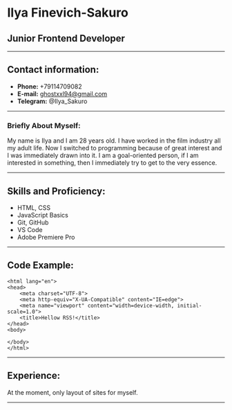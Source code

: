 # Ilya Finevich-Sakuro
## Junior Frontend Developer
--------------------------
## Contact information:
* **Phone:** +79114709082
* **E-mail:** ghostxxl94@gmail.com
* **Telegram:** @Ilya_Sakuro
---------------------------

### Briefly About Myself:

My name is Ilya and I am 28 years old.
I have worked in the film industry all my adult life.
Now I switched to programming because of great interest and I was immediately drawn into it.
I am a goal-oriented person, if I am interested in something, then I immediately try to get to the very essence.

------------------
## Skills and Proficiency:

* HTML, CSS
* JavaScript Basics
* Git, GitHub
* VS Code
* Adobe Premiere Pro

-----------------

## Code Example:

```<!DOCTYPE html>
<html lang="en">
<head>
    <meta charset="UTF-8">
    <meta http-equiv="X-UA-Compatible" content="IE=edge">
    <meta name="viewport" content="width=device-width, initial-scale=1.0">
    <title>Hellow RSS!</title>
</head>
<body>
    
</body>
</html>
```

-------------
## Experience:
At the moment, only layout of sites for myself.

-----------